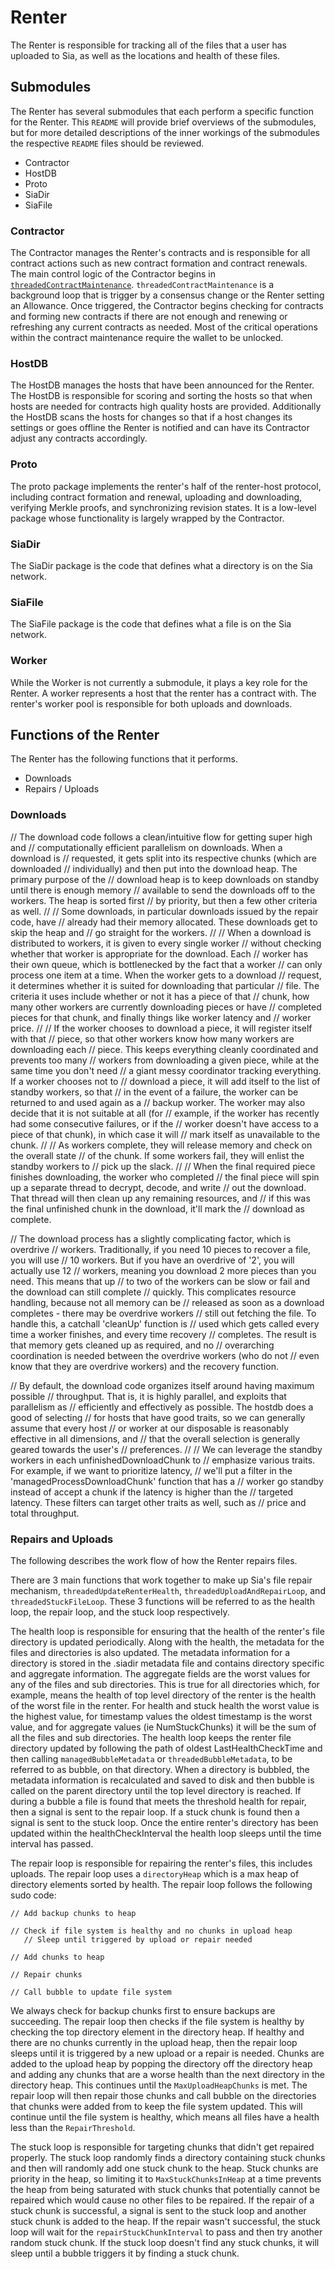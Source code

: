 # Renter
The Renter is responsible for tracking all of the files that a user has uploaded
to Sia, as well as the locations and health of these files.

## Submodules
The Renter has several submodules that each perform a specific function for the
Renter. This `README` will provide brief overviews of the submodules, but for
more detailed descriptions of the inner workings of the submodules the
respective `README` files should be reviewed.
 - Contractor
 - HostDB
 - Proto
 - SiaDir
 - SiaFile

### Contractor
The Contractor manages the Renter's contracts and is responsible for all
contract actions such as new contract formation and contract renewals. The main
control logic of the Contractor begins in
[`threadedContractMaintenance`](https://gitlab.com/NebulousLabs/Sia/blob/master/modules/renter/contractor/contractmaintenance.go#L748).
`threadedContractMaintenance` is a background loop that is trigger by a
consensus change or the Renter setting an Allowance. Once triggered, the
Contractor begins checking for contracts and forming new contracts if there are
not enough and renewing or refreshing any current contracts as needed. Most of
the critical operations within the contract maintenance require the wallet to be
unlocked.

### HostDB
The HostDB manages the hosts that have been announced for the Renter. The HostDB
is responsible for scoring and sorting the hosts so that when hosts are needed
for contracts high quality hosts are provided. Additionally the HostDB scans the
hosts for changes so that if a host changes its settings or goes offline the
Renter is notified and can have its Contractor adjust any contracts accordingly.

### Proto
The proto package implements the renter's half of the renter-host protocol,
including contract formation and renewal, uploading and downloading, verifying
Merkle proofs, and synchronizing revision states. It is a low-level package
whose functionality is largely wrapped by the Contractor.

### SiaDir
The SiaDir package is the code that defines what a directory is on the Sia network.

### SiaFile
The SiaFile package is the code that defines what a file is on the Sia network.

### Worker
While the Worker is not currently a submodule, it plays a key role for the
Renter. A worker represents a host that the renter has a contract with. The
renter's worker pool is responsible for both uploads and downloads.

## Functions of the Renter
The Renter has the following functions that it performs.
 - Downloads
 - Repairs / Uploads

### Downloads
// The download code follows a clean/intuitive flow for getting super high and
// computationally efficient parallelism on downloads. When a download is
// requested, it gets split into its respective chunks (which are downloaded
// individually) and then put into the download heap. The primary purpose of the
// download heap is to keep downloads on standby until there is enough memory
// available to send the downloads off to the workers. The heap is sorted first
// by priority, but then a few other criteria as well.
//
// Some downloads, in particular downloads issued by the repair code, have
// already had their memory allocated. These downloads get to skip the heap and
// go straight for the workers.
//
// When a download is distributed to workers, it is given to every single worker
// without checking whether that worker is appropriate for the download. Each
// worker has their own queue, which is bottlenecked by the fact that a worker
// can only process one item at a time. When the worker gets to a download
// request, it determines whether it is suited for downloading that particular
// file. The criteria it uses include whether or not it has a piece of that
// chunk, how many other workers are currently downloading pieces or have
// completed pieces for that chunk, and finally things like worker latency and
// worker price.
//
// If the worker chooses to download a piece, it will register itself with that
// piece, so that other workers know how many workers are downloading each
// piece. This keeps everything cleanly coordinated and prevents too many
// workers from downloading a given piece, while at the same time you don't need
// a giant messy coordinator tracking everything. If a worker chooses not to
// download a piece, it will add itself to the list of standby workers, so that
// in the event of a failure, the worker can be returned to and used again as a
// backup worker. The worker may also decide that it is not suitable at all (for
// example, if the worker has recently had some consecutive failures, or if the
// worker doesn't have access to a piece of that chunk), in which case it will
// mark itself as unavailable to the chunk.
//
// As workers complete, they will release memory and check on the overall state
// of the chunk. If some workers fail, they will enlist the standby workers to
// pick up the slack.
//
// When the final required piece finishes downloading, the worker who completed
// the final piece will spin up a separate thread to decrypt, decode, and write
// out the download. That thread will then clean up any remaining resources, and
// if this was the final unfinished chunk in the download, it'll mark the
// download as complete.

// The download process has a slightly complicating factor, which is overdrive
// workers. Traditionally, if you need 10 pieces to recover a file, you will use
// 10 workers. But if you have an overdrive of '2', you will actually use 12
// workers, meaning you download 2 more pieces than you need. This means that up
// to two of the workers can be slow or fail and the download can still complete
// quickly. This complicates resource handling, because not all memory can be
// released as soon as a download completes - there may be overdrive workers
// still out fetching the file. To handle this, a catchall 'cleanUp' function is
// used which gets called every time a worker finishes, and every time recovery
// completes. The result is that memory gets cleaned up as required, and no
// overarching coordination is needed between the overdrive workers (who do not
// even know that they are overdrive workers) and the recovery function.

// By default, the download code organizes itself around having maximum possible
// throughput. That is, it is highly parallel, and exploits that parallelism as
// efficiently and effectively as possible. The hostdb does a good of selecting
// for hosts that have good traits, so we can generally assume that every host
// or worker at our disposable is reasonably effective in all dimensions, and
// that the overall selection is generally geared towards the user's
// preferences.
//
// We can leverage the standby workers in each unfinishedDownloadChunk to
// emphasize various traits. For example, if we want to prioritize latency,
// we'll put a filter in the 'managedProcessDownloadChunk' function that has a
// worker go standby instead of accept a chunk if the latency is higher than the
// targeted latency. These filters can target other traits as well, such as
// price and total throughput.


### Repairs and Uploads
The following describes the work flow of how the Renter repairs files.

There are 3 main functions that work together to make up Sia's file repair
mechanism, `threadedUpdateRenterHealth`, `threadedUploadAndRepairLoop`, and
`threadedStuckFileLoop`. These 3 functions will be referred to as the health
loop, the repair loop, and the stuck loop respectively.

The health loop is responsible for ensuring that the health of the renter's file
directory is updated periodically. Along with the health, the metadata for the
files and directories is also updated. The metadata information for a directory
is stored in the .siadir metadata file and contains directory specific and
aggregate information. The aggregate fields are the worst values for any of the
files and sub directories. This is true for all directories which, for example,
means the health of top level directory of the renter is the health of the worst
file in the renter. For health and stuck health the worst value is the highest
value, for timestamp values the oldest timestamp is the worst value, and for
aggregate values (ie NumStuckChunks) it will be the sum of all the files and sub
directories. The health loop keeps the renter file directory updated by
following the path of oldest LastHealthCheckTime and then calling
`managedBubbleMetadata` or `threadedBubbleMetadata`, to be referred to as
bubble, on that directory. When a directory is bubbled, the metadata information
is recalculated and saved to disk and then bubble is called on the parent
directory until the top level directory is reached. If during a bubble a file is
found that meets the threshold health for repair, then a signal is sent to the
repair loop. If a stuck chunk is found then a signal is sent to the stuck loop.
Once the entire renter's directory has been updated within the
healthCheckInterval the health loop sleeps until the time interval has passed.

The repair loop is responsible for repairing the renter's files, this includes
uploads. The repair loop uses a `directoryHeap` which is a max heap of directory
elements sorted by health. The repair loop follows the following sudo code:
```
// Add backup chunks to heap

// Check if file system is healthy and no chunks in upload heap
   // Sleep until triggered by upload or repair needed

// Add chunks to heap

// Repair chunks

// Call bubble to update file system
```
We always check for backup chunks first to ensure backups are succeeding. The
repair loop then checks if the file system is healthy by checking the top
directory element in the directory heap. If healthy and there are no chunks
currently in the upload heap, then the repair loop sleeps until it is triggered
by a new upload or a repair is needed. Chunks are added to the upload heap by
popping the directory off the directory heap and adding any chunks that are a
worse health than the next directory in the directory heap. This continues until
the `MaxUploadHeapChunks` is met. The repair loop will then repair those chunks
and call bubble on the directories that chunks were added from to keep the file
system updated. This will continue until the file system is healthy, which means
all files have a health less than the `RepairThreshold`.

The stuck loop is responsible for targeting chunks that didn't get repaired
properly. The stuck loop randomly finds a directory containing stuck chunks and
then will randomly add one stuck chunk to the heap. Stuck chunks are priority in
the heap, so limiting it to `MaxStuckChunksInHeap` at a time prevents the heap
from being saturated with stuck chunks that potentially cannot be repaired which
would cause no other files to be repaired. If the repair of a stuck chunk is
successful, a signal is sent to the stuck loop and another stuck chunk is added
to the heap. If the repair wasn't successful, the stuck loop will wait for the
`repairStuckChunkInterval` to pass and then try another random stuck chunk. If
the stuck loop doesn't find any stuck chunks, it will sleep until a bubble
triggers it by finding a stuck chunk.